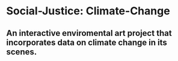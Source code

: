 # Social-Justice: Climate-Change
## An interactive enviromental art project that incorporates data on climate change in its scenes.
